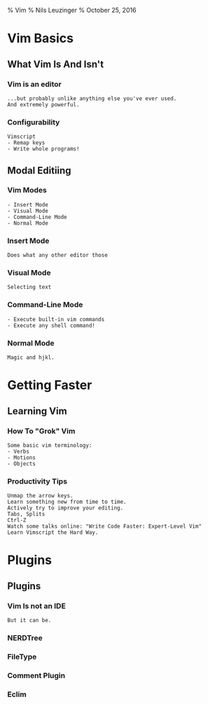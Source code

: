% Vim 
% Nils Leuzinger
% October 25, 2016

# Vim Basics

## What Vim Is And Isn't

### Vim is an editor

	...but probably unlike anything else you've ever used. 
	And extremely powerful.

### Configurability

	Vimscript
	- Remap keys
	- Write whole programs!

## Modal Editiing

### Vim Modes
	- Insert Mode
	- Visual Mode
	- Command-Line Mode
	- Normal Mode

### Insert Mode

	Does what any other editor those

### Visual Mode
	
	Selecting text

### Command-Line Mode

	- Execute built-in vim commands
	- Execute any shell command!

### Normal Mode
	
	Magic and hjkl.

# Getting Faster

## Learning Vim

### How To "Grok" Vim

	Some basic vim terminology:
	- Verbs
	- Motions
	- Objects

### Productivity Tips

	Unmap the arrow keys.
	Learn something new from time to time.
	Actively try to improve your editing.
	Tabs, Splits
	Ctrl-Z
	Watch some talks online: "Write Code Faster: Expert-Level Vim"
	Learn Vimscript the Hard Way.

# Plugins

## Plugins

### Vim Is not an IDE
	
	But it can be.

### NERDTree

### FileType

### Comment Plugin

### Eclim
